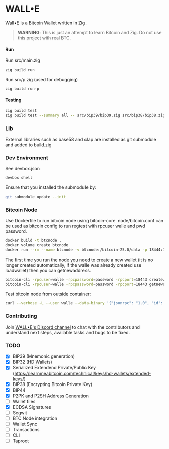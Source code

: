# WALL•E

Wall•E is a Bitcoin Wallet written in Zig. 

> **WARNING**: This is just an attempt to learn Bitcoin and Zig. Do not use this project with real BTC.

#### Run
Run src/main.zig
``` bash
zig build run
```
Run src/p.zig (used for debugging)

``` bash
zig build run-p
```

#### Testing
``` bash
zig build test
zig build test --summary all -- src/bip39/bip39.zig src/bip38/bip38.zig
```

### Lib
External libraries such as base58 and clap are installed as git submodule and added to build.zig

### Dev Environment
See devbox.json
``` bash
devbox shell
```
Ensure that you installed the submodule by:
```bash
git submodule update --init
```

### Bitcoin Node
Use Dockerfile to run bitcoin node using bitcoin-core. node/bitcoin.conf can be used as bitcoin config to run regtest with rpcuser walle and pwd password.

``` bash
docker build -t btcnode .
docker volume create btcnode
docker run --rm --name btcnode -v btcnode:/bitcoin-25.0/data -p 18444:18443 btcnode
```

The first time you run the node you need to create a new wallet (it is no longer created automatically, if the walle was already created use loadwallet) then you can getnewaddress.

``` bash
bitcoin-cli -rpcuser=walle -rpcpassword=password -rpcport=18443 createwallet walle
bitcoin-cli -rpcuser=walle -rpcpassword=password -rpcport=18443 getnewaddress
```

Test bitcoin node from outside container:
```bash
curl --verbose -L --user walle --data-binary '{"jsonrpc": "1.0", "id": "walle", "method": "getblockchaininfo", "params": []}' -H 'content-type: text/plain;' 0.0.0.0:18444
```

### Contributing
Join [WALL•E's Discord channel](https://discord.gg/9e9qnzQAH6) to chat with the contributors and understand next steps, available tasks and bugs to be fixed.


### TODO
- [x] BIP39 (Mnemonic generation)
- [x] BIP32 (HD Wallets)
- [x] Serialized Extendend Private/Public Key (https://learnmeabitcoin.com/technical/keys/hd-wallets/extended-keys/)
- [x] BIP38 (Encrypting Bitcoin Private Key)
- [x] BIP44
- [x] P2PK and P2SH Address Generation
- [ ] Wallet files
- [x] ECDSA Signatures
- [ ] Segwit
- [ ] BTC Node integration
- [ ] Wallet Sync
- [ ] Transactions
- [ ] CLI
- [ ] Taproot
